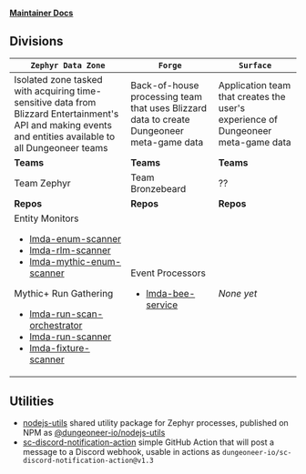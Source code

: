 #### [Maintainer Docs](https://github.com/dungeoneer-io/dio-knowledge)

## Divisions

| `Zephyr Data Zone` | `Forge` | `Surface` |
| ------------------ | ------- | --------- |
| Isolated zone tasked with acquiring time-sensitive data from Blizzard Entertainment's API and making events and entities available to all Dungeoneer teams | Back-of-house processing team that uses Blizzard data to create Dungeoneer meta-game data | Application team that creates the user's experience of Dungeoneer meta-game data |
| **Teams** | **Teams** | **Teams** |
| Team Zephyr | Team Bronzebeard | ?? |
| **Repos** | **Repos** | **Repos** |
| Entity Monitors<ul><li>[lmda-enum-scanner](https://github.com/dungeoneer-io/lmda-enum-scanner)</li><li>[lmda-rlm-scanner](https://github.com/dungeoneer-io/lmda-run-scanner)</li><li>[lmda-mythic-enum-scanner](https://github.com/dungeoneer-io/lmda-mythic-enum-scanner)</li></ul>Mythic+ Run Gathering<ul><li>[lmda-run-scan-orchestrator](https://github.com/dungeoneer-io/lmda-run-scan-orchestrator)</li><li>[lmda-run-scanner](https://github.com/dungeoneer-io/lmda-run-scanner)</li><li>[lmda-fixture-scanner](https://github.com/dungeoneer-io/lmda-fixture-scanner)</li></ul> | Event Processors<ul><li>[lmda-bee-service](https://github.com/dungeoneer-io/lmda-bee-service)</li></ul> | *None yet* |


## Utilities
- [nodejs-utils](https://github.com/dungeoneer-io/nodejs-utils) shared utility package for Zephyr processes, published on NPM as [@dungeoneer-io/nodejs-utils](https://www.npmjs.com/package/@dungeoneer-io/nodejs-utils)
- [sc-discord-notification-action](https://github.com/dungeoneer-io/sc-discord-notification-action) simple GitHub Action that will post a message to a Discord webhook, usable in actions as `dungeoneer-io/sc-discord-notification-action@v1.3`
